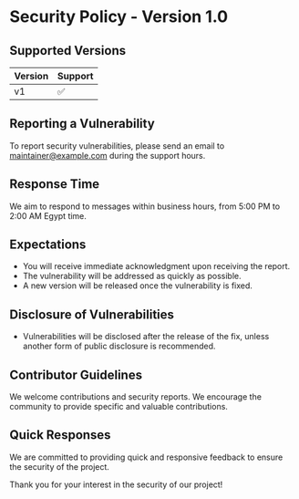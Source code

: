 # Security Policy - Version 1.0

## Supported Versions

| Version | Support           |
| ------- | ----------------- |
| v1      | :white_check_mark: |

## Reporting a Vulnerability

To report security vulnerabilities, please send an email to [maintainer@example.com](mailto:maintainer@example.com) during the support hours.

## Response Time

We aim to respond to messages within business hours, from 5:00 PM to 2:00 AM Egypt time.

## Expectations

- You will receive immediate acknowledgment upon receiving the report.
- The vulnerability will be addressed as quickly as possible.
- A new version will be released once the vulnerability is fixed.

## Disclosure of Vulnerabilities

- Vulnerabilities will be disclosed after the release of the fix, unless another form of public disclosure is recommended.

## Contributor Guidelines

We welcome contributions and security reports. We encourage the community to provide specific and valuable contributions.

## Quick Responses

We are committed to providing quick and responsive feedback to ensure the security of the project.

Thank you for your interest in the security of our project!
